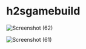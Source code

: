 # h2sgamebuild


![Screenshot (62)](https://user-images.githubusercontent.com/113209109/201477978-2406f3a1-a2d8-4c71-90c6-8161cc35b52b.png)

![Screenshot (61)](https://user-images.githubusercontent.com/113209109/201478027-3c7feba5-eaa2-4d89-9881-84b491f886d1.png)
